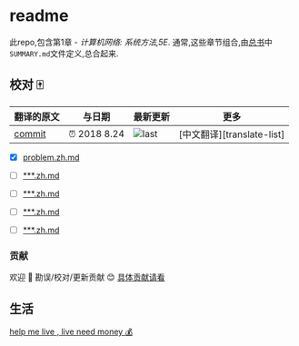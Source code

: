 
# readme

此repo,包含第1章 - *计算机网络: 系统方法,5E*. 通常,这些章节组合,由[总书](https://github.com/systemsapproach/book)中`SUMMARY.md`文件定义,总合起来.

## 校对 🀄️

<!-- doc-templite START generated -->
<!-- repo = 'SystemsApproach/foundation'  -->
<!-- commit = 'e7e67084a109eaa6882274e4e9d493e002c69b72' -->
<!-- time = '2018 8.24' -->
翻译的原文 | 与日期 | 最新更新 | 更多
---|---|---|---
[commit] | ⏰ 2018 8.24 | ![last] | [中文翻译][translate-list]

[last]: https://img.shields.io/github/last-commit/SystemsApproach/foundation.svg
[commit]: https://github.com/SystemsApproach/foundation/tree/e7e67084a109eaa6882274e4e9d493e002c69b72

<!-- doc-templite END generated -->

- [x] [problem.zh.md](problem.zh.md)
- [ ] [***.zh.md](***.zh.md)
- [ ] [***.zh.md](***.zh.md)
- [ ] [***.zh.md](***.zh.md)
- [ ] [***.zh.md](***.zh.md)


### 贡献

欢迎 👏 勘误/校对/更新贡献 😊 [具体贡献请看](https://github.com/chinanf-boy/chinese-translate-list#贡献)

## 生活

[help me live , live need money 💰](https://github.com/chinanf-boy/live-need-money)